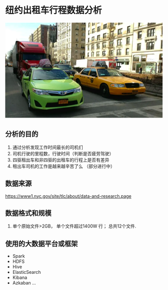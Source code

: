 # 纽约出租车行程数据分析
![Image text](https://github.com/networkdao/nytaxi/blob/master/image/nytaxi1.png)
## 分析的目的
1. 通过分析发现工作时间最长的司机们 
2. 司机行驶的里程数，行驶时间（判断是否疲劳驾驶）  
3. 四驱租出车和非四驱的出租车的行程上是否有差异 
4. 租出车司机的工作是越来越辛苦了么 
（部分进行中） 

## 数据来源
https://www1.nyc.gov/site/tlc/about/data-and-research.page


## 数据格式和规模
1. 单个原始文件>2GB， 单个文件超过1400W 行；
总共12个文件.

## 使用的大数据平台或框架
- Spark
- HDFS
- Hive
- ElasticSearch
- Kibana
- Azkaban
...


